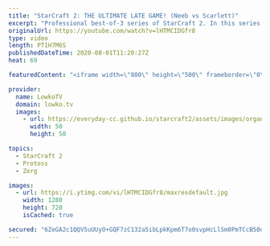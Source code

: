 ```yaml
---
title: "StarCraft 2: THE ULTIMATE LATE GAME! (Neeb vs Scarlett)"
excerpt: "Professional best-of-3 series of StarCraft 2. In this series of games between Neeb and Scarlett we have a variety of strategies. From an epic late game match, to cheesy mind games with Carriers into a Base Race between the Protoss and the Zerg player.  Get more videos & support my work: http://www.patreon.com/lowkotv"
originalUrl: https://youtube.com/watch?v=lHTMCIDGfr8
type: video
length: PT1H7M6S
publishedDateTime: 2020-08-01T11:20:27Z
heat: 69

featuredContent: "<iframe width=\"800\" height=\"500\" frameborder=\"0\" src=\"https://www.youtube.com/embed/lHTMCIDGfr8\" allow=\"accelerometer; autoplay; encrypted-media; gyroscope; picture-in-picture\" allowfullscreen></iframe>"

provider:
  name: LowkoTV
  domain: lowko.tv
  images:
    - url: https://everyday-cc.github.io/starcraft2/assets/images/organizations/lowko.tv-50x50.jpg
      width: 50
      height: 50

topics:
  - StarCraft 2
  - Protoss
  - Zerg

images:
  - url: https://i.ytimg.com/vi/lHTMCIDGfr8/maxresdefault.jpg
    width: 1280
    height: 720
    isCached: true

secured: "6ZeGA2c1QQV5uUUyO+GQF7zC132a5ibLpkKpm6T7o0svpHcLlSm0PmTCcB50oow5nWTVM5YWz6n3zvhAeWkXdYQdqURiveDaLaI8nTgc6TdfqLx2oOktJq43VjgWMfxPrN/dRxiPJ9fMmkLQMCOib7/UdRTXMKG1i3+h7dOFHL/MDslWy8lD+kHsR42hPwAbtJ2Hd6KOVBIODNHUGu0utRI7UTNKOY9Yge5mxZ8tqZOA+Z9v8s7hqm2WrREH1RDMH+woKOiJZvkZixnkQ+p8e3rJNmbfZgqx7nEZRwd4TLdZ8Pys+6SL4n+PyBRLS4ZPaOM4EkmOXwJ4g5V2MO7BOXGmrqprm69k2b/paNJJuY+8mCg7TdobYcjYIeusERI0oADT0sQwQirBEsJQP/7DzD8IXY/v3JtfBt76If3yuRnPXdZugHgJ0HI8ZfXmmsJw;rRd7A0QFdUCNsOFjhr34iw=="
---
```


